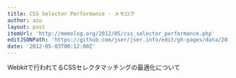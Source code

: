 ```yaml
---
title: CSS Selector Performance - メモログ
author: azu
layout: post
itemUrl: 'http://memolog.org/2012/05/css_selector_performance.php'
editJSONPath: 'https://github.com/jser/jser.info/edit/gh-pages/data/2012/05/index.json'
date: '2012-05-03T00:12:00Z'
---
```

Webkitで行われてるCSSセレクタマッチングの最適化について
